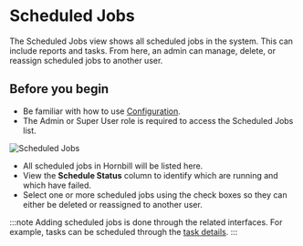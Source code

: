 # Scheduled Jobs
The Scheduled Jobs view shows all scheduled jobs in the system.  This can include reports and tasks. From here, an admin can manage, delete, or reassign scheduled jobs to another user.

## Before you begin
* Be familiar with how to use [Configuration](/esp-config/getting-started/using-configuration).
* The Admin or Super User role is required to access the Scheduled Jobs list.

![Scheduled Jobs](/_books/esp-config/images/scheduled-jobs.png)

* All scheduled jobs in Hornbill will be listed here.
* View the **Schedule Status** column to identify which are running and which have failed.
* Select one or more scheduled jobs using the check boxes so they can either be deleted or reassigned to another user.

:::note
Adding scheduled jobs is done through the related interfaces.  For example, tasks can be scheduled through the [task details](/esp-user-guide/my-activities/overview#scheduled-activities).
:::